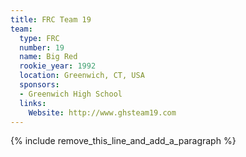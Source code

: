 ```yaml
---
title: FRC Team 19
team:
  type: FRC
  number: 19
  name: Big Red
  rookie_year: 1992
  location: Greenwich, CT, USA
  sponsors:
  - Greenwich High School
  links:
    Website: http://www.ghsteam19.com
---
```


{% include remove_this_line_and_add_a_paragraph %}